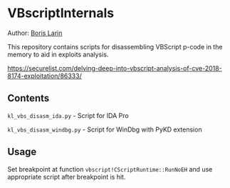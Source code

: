 # VBscriptInternals

Author: [Boris Larin](https://twitter.com/oct0xor)

This repository contains
scripts for disassembling VBScript p-code in the memory to aid in exploits
analysis.

https://securelist.com/delving-deep-into-vbscript-analysis-of-cve-2018-8174-exploitation/86333/

## Contents

`kl_vbs_disasm_ida.py` - Script for IDA Pro 

`kl_vbs_disasm_windbg.py` - Script for WinDbg with PyKD extension

## Usage

Set breakpoint at
function `vbscript!CScriptRuntime::RunNoEH` and use appropriate script after breakpoint is hit. 
